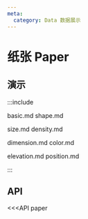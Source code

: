 ```yaml
---
meta:
  category: Data 数据展示
---
```


# 纸张 Paper

## 演示

:::include

basic.md shape.md

size.md density.md

dimension.md color.md 

elevation.md position.md

:::

## API

<<<API paper